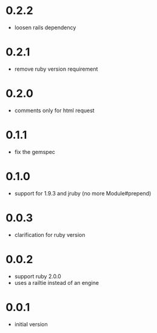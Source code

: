 # 0.2.2

* loosen rails dependency

# 0.2.1

* remove ruby version requirement

# 0.2.0

* comments only for html request

# 0.1.1

* fix the gemspec

# 0.1.0

* support for 1.9.3 and jruby (no more Module#prepend)

# 0.0.3

* clarification for ruby version

# 0.0.2

* support ruby 2.0.0
* uses a railtie instead of an engine

# 0.0.1

* initial version
